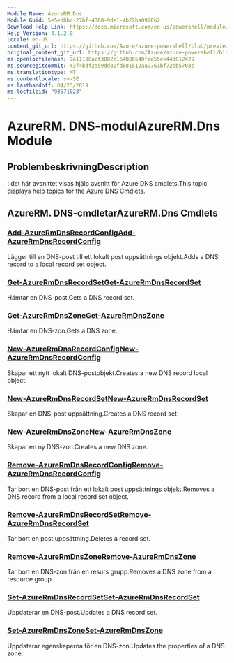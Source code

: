 ```yaml
---
Module Name: AzureRM.Dns
Module Guid: 5e5ed8bc-27bf-4380-9de1-4b22ba0920b2
Download Help Link: https://docs.microsoft.com/en-us/powershell/module/azurerm.dns
Help Version: 4.1.2.0
Locale: en-US
content_git_url: https://github.com/Azure/azure-powershell/blob/preview/src/ResourceManager/Dns/Commands.Dns/help/AzureRM.DNS.md
original_content_git_url: https://github.com/Azure/azure-powershell/blob/preview/src/ResourceManager/Dns/Commands.Dns/help/AzureRM.DNS.md
ms.openlocfilehash: 9a11108acf3802e164886540fea55ee44d812429
ms.sourcegitcommit: 43f4bdf2a59dd82fd881512aa9761bf72eb5703c
ms.translationtype: MT
ms.contentlocale: sv-SE
ms.lasthandoff: 04/23/2019
ms.locfileid: "93571023"
---
```

# <span data-ttu-id="67933-101">AzureRM. DNS-modul</span><span class="sxs-lookup"><span data-stu-id="67933-101">AzureRM.Dns Module</span></span>
## <span data-ttu-id="67933-102">Problembeskrivning</span><span class="sxs-lookup"><span data-stu-id="67933-102">Description</span></span>
<span data-ttu-id="67933-103">I det här avsnittet visas hjälp avsnitt för Azure DNS cmdlets.</span><span class="sxs-lookup"><span data-stu-id="67933-103">This topic displays help topics for the Azure DNS Cmdlets.</span></span>

## <span data-ttu-id="67933-104">AzureRM. DNS-cmdletar</span><span class="sxs-lookup"><span data-stu-id="67933-104">AzureRM.Dns Cmdlets</span></span>
### [<span data-ttu-id="67933-105">Add-AzureRmDnsRecordConfig</span><span class="sxs-lookup"><span data-stu-id="67933-105">Add-AzureRmDnsRecordConfig</span></span>](Add-AzureRmDnsRecordConfig.md)
<span data-ttu-id="67933-106">Lägger till en DNS-post till ett lokalt post uppsättnings objekt.</span><span class="sxs-lookup"><span data-stu-id="67933-106">Adds a DNS record to a local record set object.</span></span>

### [<span data-ttu-id="67933-107">Get-AzureRmDnsRecordSet</span><span class="sxs-lookup"><span data-stu-id="67933-107">Get-AzureRmDnsRecordSet</span></span>](Get-AzureRmDnsRecordSet.md)
<span data-ttu-id="67933-108">Hämtar en DNS-post.</span><span class="sxs-lookup"><span data-stu-id="67933-108">Gets a DNS record set.</span></span>

### [<span data-ttu-id="67933-109">Get-AzureRmDnsZone</span><span class="sxs-lookup"><span data-stu-id="67933-109">Get-AzureRmDnsZone</span></span>](Get-AzureRmDnsZone.md)
<span data-ttu-id="67933-110">Hämtar en DNS-zon.</span><span class="sxs-lookup"><span data-stu-id="67933-110">Gets a DNS zone.</span></span>

### [<span data-ttu-id="67933-111">New-AzureRmDnsRecordConfig</span><span class="sxs-lookup"><span data-stu-id="67933-111">New-AzureRmDnsRecordConfig</span></span>](New-AzureRmDnsRecordConfig.md)
<span data-ttu-id="67933-112">Skapar ett nytt lokalt DNS-postobjekt.</span><span class="sxs-lookup"><span data-stu-id="67933-112">Creates a new DNS record local object.</span></span>

### [<span data-ttu-id="67933-113">New-AzureRmDnsRecordSet</span><span class="sxs-lookup"><span data-stu-id="67933-113">New-AzureRmDnsRecordSet</span></span>](New-AzureRmDnsRecordSet.md)
<span data-ttu-id="67933-114">Skapar en DNS-post uppsättning.</span><span class="sxs-lookup"><span data-stu-id="67933-114">Creates a DNS record set.</span></span>

### [<span data-ttu-id="67933-115">New-AzureRmDnsZone</span><span class="sxs-lookup"><span data-stu-id="67933-115">New-AzureRmDnsZone</span></span>](New-AzureRmDnsZone.md)
<span data-ttu-id="67933-116">Skapar en ny DNS-zon.</span><span class="sxs-lookup"><span data-stu-id="67933-116">Creates a new DNS zone.</span></span>

### [<span data-ttu-id="67933-117">Remove-AzureRmDnsRecordConfig</span><span class="sxs-lookup"><span data-stu-id="67933-117">Remove-AzureRmDnsRecordConfig</span></span>](Remove-AzureRmDnsRecordConfig.md)
<span data-ttu-id="67933-118">Tar bort en DNS-post från ett lokalt post uppsättnings objekt.</span><span class="sxs-lookup"><span data-stu-id="67933-118">Removes a DNS record from a local record set object.</span></span>

### [<span data-ttu-id="67933-119">Remove-AzureRmDnsRecordSet</span><span class="sxs-lookup"><span data-stu-id="67933-119">Remove-AzureRmDnsRecordSet</span></span>](Remove-AzureRmDnsRecordSet.md)
<span data-ttu-id="67933-120">Tar bort en post uppsättning.</span><span class="sxs-lookup"><span data-stu-id="67933-120">Deletes a record set.</span></span>

### [<span data-ttu-id="67933-121">Remove-AzureRmDnsZone</span><span class="sxs-lookup"><span data-stu-id="67933-121">Remove-AzureRmDnsZone</span></span>](Remove-AzureRmDnsZone.md)
<span data-ttu-id="67933-122">Tar bort en DNS-zon från en resurs grupp.</span><span class="sxs-lookup"><span data-stu-id="67933-122">Removes a DNS zone from a resource group.</span></span>

### [<span data-ttu-id="67933-123">Set-AzureRmDnsRecordSet</span><span class="sxs-lookup"><span data-stu-id="67933-123">Set-AzureRmDnsRecordSet</span></span>](Set-AzureRmDnsRecordSet.md)
<span data-ttu-id="67933-124">Uppdaterar en DNS-post.</span><span class="sxs-lookup"><span data-stu-id="67933-124">Updates a DNS record set.</span></span>

### [<span data-ttu-id="67933-125">Set-AzureRmDnsZone</span><span class="sxs-lookup"><span data-stu-id="67933-125">Set-AzureRmDnsZone</span></span>](Set-AzureRmDnsZone.md)
<span data-ttu-id="67933-126">Uppdaterar egenskaperna för en DNS-zon.</span><span class="sxs-lookup"><span data-stu-id="67933-126">Updates the properties of a DNS zone.</span></span>

